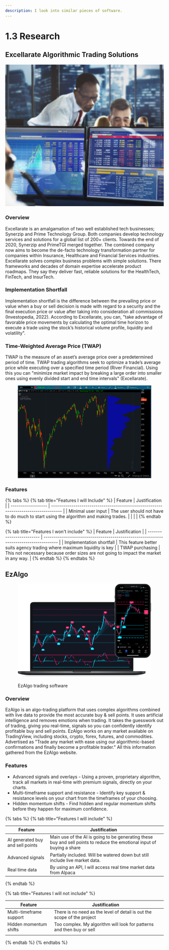 ```yaml
---
description: I look into similar pieces of software.
---
```


# 1.3 Research

## Excellarate Algorithmic Trading Solutions

![](<../.gitbook/assets/image (2) (1) (1) (1).png>)

### Overview

Excellarate is an amalgamation of two well established tech businesses; Synerzip and Prime Technology Group. Both companies develop technology services and solutions for a global list of  200+ clients. Towards the end of 2020, Synerzip and PrimeTGI merged together. The combined company now aims to become the de-facto technology transformation partner for companies within Insurance, Healthcare and Financial Services industries. Excellarate solves complex business problems with simple solutions. There frameworks and decades of domain expertise accelerate product roadmaps. They say they deliver fast, reliable solutions for the HealthTech, FinTech, and InsurTech.

### Implementation Shortfall

Implementation shortfall is the difference between the prevailing price or value when a buy or sell decision is made with regard to a security and the final execution price or value after taking into consideration all commissions (Investopedia, 2022). According to Excellarate, you can, "take advantage of favorable price movements by calculating the optimal time horizon to execute a trade using the stock’s historical volume profile, liquidity and volatility".

### Time-Weighted Average Price (TWAP)

TWAP is the measure of an asset’s average price over a predetermined period of time. TWAP trading algorithms seek to optimize a trade’s average price while executing over a specified time period (River Financial). Using this you can "minimize market impact by breaking a large order into smaller ones using evenly divided start and end time intervals" (Excellarate).

<figure><img src="../.gitbook/assets/image (1) (2).png" alt=""><figcaption></figcaption></figure>

### Features

{% tabs %}
{% tab title="Features I will Include" %}
| Feature            | Justification                                                                       |
| ------------------ | ----------------------------------------------------------------------------------- |
| Minimal user input | The user should not have to do much to start using the algorithm and making trades. |
|                    |                                                                                     |
{% endtab %}

{% tab title="Features I won't include" %}
| Feature                  | Justification                                                                         |
| ------------------------ | ------------------------------------------------------------------------------------- |
| Implementation shortfall | This feature better suits agency trading where maximum liquidity is key               |
| TWAP purchasing          | This not necessary because order sizes are not going to impact the market in any way. |
{% endtab %}
{% endtabs %}

## EzAlgo

<figure><img src="../.gitbook/assets/image (2) (1) (1).png" alt=""><figcaption><p>EzAlgo trading software</p></figcaption></figure>

### Overview

EzAlgo is an algo-trading platform that uses complex algorithms combined with live data to provide the most accurate buy & sell points. It uses artificial intelligence and removes emotions when trading. It takes the guesswork out of trading, giving you real-time, signals so you can confidently identify profitable buy and sell points. EzAlgo works on any market available on TradingView, including stocks, crypto, forex, futures, and commodities. Advertised as "Trade any market with ease using our algorithmic-based confirmations and finally become a profitable trader." All this information gathered from the EzAlgo website.

### Features

* Advanced signals and overlays - Using a proven, proprietary algorithm, track all markets in real-time with premium signals, directly on your charts.
* Multi-timeframe support and resistance - Identify key support & resistance levels on your chart from the timeframes of your choosing.
* Hidden momentum shifts - Find hidden and regular momentum shifts before they happen for maximum confidence.

{% tabs %}
{% tab title="Features I will include" %}
<table><thead><tr><th>Feature</th><th>Justification</th><th data-hidden></th></tr></thead><tbody><tr><td>AI generated buy and sell points</td><td>Main use of the AI is going to be generating these buy and sell points to reduce the emotional input of buying a share</td><td></td></tr><tr><td>Advanced signals</td><td>Partially included. Will be watered down but still include live market data.</td><td></td></tr><tr><td>Real time data</td><td>By using an API, I will access real time market data from Alpaca</td><td></td></tr></tbody></table>
{% endtab %}

{% tab title="Features I will not include" %}
<table><thead><tr><th>Feature</th><th>Justification</th><th data-hidden></th></tr></thead><tbody><tr><td>Multi-timeframe support</td><td>There is no need as the level of detail is out the scope of the project</td><td></td></tr><tr><td>Hidden momentum shifts</td><td>Too complex. My algorithm will look for patterns and then buy or sell</td><td></td></tr><tr><td></td><td></td><td></td></tr></tbody></table>
{% endtab %}
{% endtabs %}
